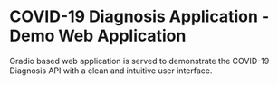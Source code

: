 # COVID-19 Diagnosis Application - Demo Web Application
Gradio based web application is served to demonstrate the COVID-19 Diagnosis API with a clean and intuitive user interface. 